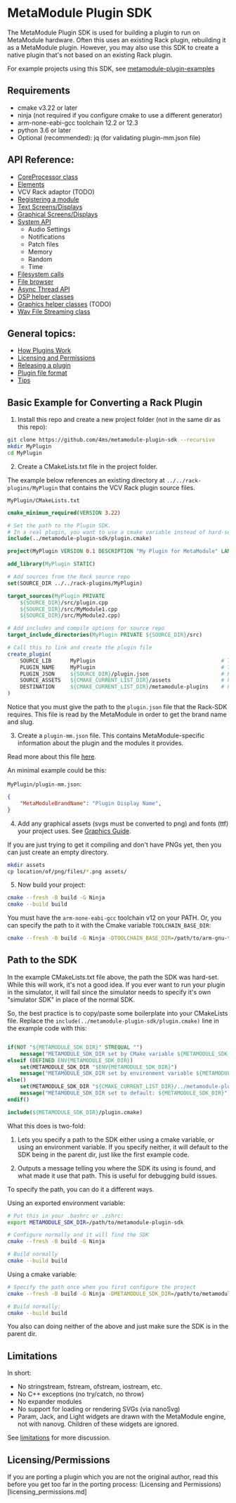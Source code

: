 # MetaModule Plugin SDK

The MetaModule Plugin SDK is used for building a plugin to run on MetaModule hardware.
Often this uses an existing Rack plugin, rebuilding it as a MetaModule plugin. However, you 
may also use this SDK to create a native plugin that's not based on an existing Rack plugin.

For example projects using this SDK, see [metamodule-plugin-examples](https://github.com/4ms/metamodule-plugin-examples)

## Requirements

  - cmake v3.22 or later
  - ninja (not required if you configure cmake to use a different generator) 
  - arm-none-eabi-gcc toolchain 12.2 or 12.3
  - python 3.6 or later
  - Optional (recommended): jq (for validating plugin-mm.json file)

## API Reference:
 - [CoreProcessor class](docs/coreprocessor.md)
 - [Elements](docs/elements.md)
 - VCV Rack adaptor (TODO)
 - [Registering a module](docs/module-registry.md)
 - [Text Screens/Displays](docs/text-displays.md)
 - [Graphical Screens/Displays](docs/graphic-displays.md)
 - [System API](docs/system-api.md)
     - Audio Settings
     - Notifications
     - Patch files
     - Memory
     - Random
     - Time
 - [Filesystem calls](docs/filesystem-syscalls.md)
 - [File browser](docs/file-browser.md)
 - [Async Thread API](docs/async-threads.md)
 - [DSP helper classes](docs/dsp.md)
 - [Graphics helper classes](docs/graphics-helpers.md) (TODO)
 - [Wav File Streaming class](docs/wav-file-stream.md)

 ## General topics:
 - [How Plugins Work](docs/how-plugins-work.md)
 - [Licensing and Permissions](docs/licensing_permissions.md)
 - [Releasing a plugin](docs/release.md)
 - [Plugin file format](docs/plugin-file-format.md)
 - [Tips](docs/tips.md)

## Basic Example for Converting a Rack Plugin

1. Install this repo and create a new project folder (not in the same dir as this repo):

```bash
git clone https://github.com/4ms/metamodule-plugin-sdk --recursive
mkdir MyPlugin
cd MyPlugin
```

2. Create a CMakeLists.txt file in the project folder. 

The example below references an existing directory at
`../../rack-plugins/MyPlugin` that contains the VCV Rack plugin source files.

`MyPlugin/CMakeLists.txt`
```cmake
cmake_minimum_required(VERSION 3.22)

# Set the path to the Plugin SDK.
# In a real plugin, you want to use a cmake variable instead of hard-setting the path, see below...
include(../metamodule-plugin-sdk/plugin.cmake)

project(MyPlugin VERSION 0.1 DESCRIPTION "My Plugin for MetaModule" LANGUAGES C CXX ASM)

add_library(MyPlugin STATIC)

# Add sources from the Rack source repo
set(SOURCE_DIR ../../rack-plugins/MyPlugin)

target_sources(MyPlugin PRIVATE
    ${SOURCE_DIR}/src/plugin.cpp 
    ${SOURCE_DIR}/src/MyModule1.cpp
    ${SOURCE_DIR}/src/MyModule2.cpp)

# Add includes and compile options for source repo
target_include_directories(MyPlugin PRIVATE ${SOURCE_DIR}/src)

# Call this to link and create the plugin file
create_plugin(
    SOURCE_LIB      MyPlugin                                        # The cmake target name (defined in add_target)
    PLUGIN_NAME     MyPlugin                                        # This must match the brand "slug" used in VCV Rack
    PLUGIN_JSON     ${SOURCE_DIR}/plugin.json                       # Path to the plugin.json file used by VCV Rack
    SOURCE_ASSETS   ${CMAKE_CURRENT_LIST_DIR}/assets                # Path to the assets/ dir containing the PNGs
    DESTINATION     ${CMAKE_CURRENT_LIST_DIR}/metamodule-plugins    # Path to where you want the plugin file output
)
```

Notice that you must give the path to the `plugin.json` file that the Rack-SDK requires.
This file is read by the MetaModule in order to get the brand name and slug.

3. Create a `plugin-mm.json` file.
This contains MetaModule-specific information about the plugin and the modules it provides.

Read more about this file [here](docs/plugin-mm-json.md).

An minimal example could be this:

`MyPlugin/plugin-mm.json`:
```json
{
	"MetaModuleBrandName": "Plugin Display Name",
}

```

4. Add any graphical assets (svgs must be converted to png) and fonts (ttf) your project uses. See [Graphics Guide](docs/graphics.md).

If you are just trying to get it compiling and don't have PNGs yet, then you can just
create an empty directory.

```bash
mkdir assets
cp location/of/png/files/*.png assets/
```

5. Now build your project:

```bash
cmake --fresh -B build -G Ninja
cmake --build build
```

You must have the `arm-none-eabi-gcc` toolchain v12 on your PATH. Or, you can
specify the path to it with the Cmake variable `TOOLCHAIN_BASE_DIR`:

```bash
cmake --fresh -B build -G Ninja -DTOOLCHAIN_BASE_DIR=/path/to/arm-gnu-toolchain-12.3-arm-none-eabi/bin
```

## Path to the SDK

In the example CMakeLists.txt file above, the path the SDK was hard-set. While this will work, it's not a good idea. 
If you ever want to run your plugin in the simulator, it will fail since the simulator needs to specify it's own "simulator SDK"
in place of the normal SDK.

So, the best practice is to copy/paste some boilerplate into your CMakeLists file.
Replace the `include(../metamodule-plugin-sdk/plugin.cmake)` line in the example code with this:

```cmake

if(NOT "${METAMODULE_SDK_DIR}" STREQUAL "")
	message("METAMODULE_SDK_DIR set by CMake variable ${METAMODULE_SDK_DIR}")
elseif (DEFINED ENV{METAMODULE_SDK_DIR})
    set(METAMODULE_SDK_DIR "$ENV{METAMODULE_SDK_DIR}")
	message("METAMODULE_SDK_DIR set by environment variable ${METAMODULE_SDK_DIR}")
else()
    set(METAMODULE_SDK_DIR "${CMAKE_CURRENT_LIST_DIR}/../metamodule-plugin-sdk")
	message("METAMODULE_SDK_DIR set to default: ${METAMODULE_SDK_DIR}")
endif()

include(${METAMODULE_SDK_DIR}/plugin.cmake)

```

What this does is two-fold:

1) Lets you specify a path to the SDK either using a cmake variable, or using
an environment variable. If you specify neither, it will default to the SDK
being in the parent dir, just like the first example code.

2) Outputs a message telling you where the SDK its using is found, and what
made it use that path. This is useful for debugging build issues.

To specify the path, you can do it a different ways.

Using an exported environment variable:

```bash
# Put this in your .bashrc or .zshrc:
export METAMODULE_SDK_DIR=/path/to/metamodule-plugin-sdk

# Configure normally and it will find the SDK
cmake --fresh -B build -G Ninja

# Build normally
cmake --build build
```

Using a cmake variable:

```bash
# Specify the path once when you first configure the project
cmake --fresh -B build -G Ninja -DMETAMODULE_SDK_DIR=/path/to/metamodule-plugin-sdk

# Build normally:
cmake --build build
```

You also can doing neither of the above and just make sure the SDK is in the parent dir.


## Limitations

In short:

- No stringstream, fstream, ofstream, iostream, etc.
- No C++ exceptions (no try/catch, no throw)
- No expander modules
- No support for loading or rendering SVGs (via nanoSvg)
- Param, Jack, and Light widgets are drawn with the MetaModule engine, not with nanovg. Children of these widgets are ignored.

See [limitations](docs/limitations.md) for more discussion.

## Licensing/Permissions 

If you are porting a plugin which you are not the original author, read this
before you get too far in the porting process: (Licensing and
Permissions)[licensing_permissions.md]



